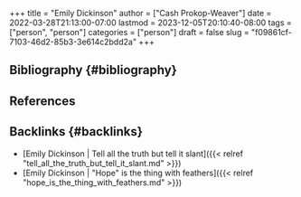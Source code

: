 +++
title = "Emily Dickinson"
author = ["Cash Prokop-Weaver"]
date = 2022-03-28T21:13:00-07:00
lastmod = 2023-12-05T20:10:40-08:00
tags = ["person", "person"]
categories = ["person"]
draft = false
slug = "f09861cf-7103-46d2-85b3-3e614c2bdd2a"
+++

## Bibliography {#bibliography}

## References

<style>.csl-entry{text-indent: -1.5em; margin-left: 1.5em;}</style><div class="csl-bib-body">
</div>


## Backlinks {#backlinks}

-   [Emily Dickinson | Tell all the truth but tell it slant]({{< relref "tell_all_the_truth_but_tell_it_slant.md" >}})
-   [Emily Dickinson | "Hope" is the thing with feathers]({{< relref "hope_is_the_thing_with_feathers.md" >}})
